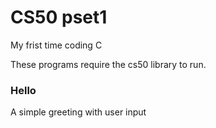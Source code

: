 # CS50 pset1

My frist time coding C

These programs require the cs50 library to run.

### Hello

A simple greeting with user input
